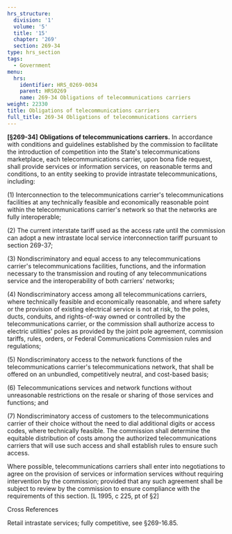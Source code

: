 ```yaml
---
hrs_structure:
  division: '1'
  volume: '5'
  title: '15'
  chapter: '269'
  section: 269-34
type: hrs_section
tags:
  - Government
menu:
  hrs:
    identifier: HRS_0269-0034
    parent: HRS0269
    name: 269-34 Obligations of telecommunications carriers
weight: 22330
title: Obligations of telecommunications carriers
full_title: 269-34 Obligations of telecommunications carriers
---
```

**[§269-34]** **Obligations of telecommunications carriers.** In accordance with conditions and guidelines established by the commission to facilitate the introduction of competition into the State's telecommunications marketplace, each telecommunications carrier, upon bona fide request, shall provide services or information services, on reasonable terms and conditions, to an entity seeking to provide intrastate telecommunications, including:

(1) Interconnection to the telecommunications carrier's telecommunications facilities at any technically feasible and economically reasonable point within the telecommunications carrier's network so that the networks are fully interoperable;

(2) The current interstate tariff used as the access rate until the commission can adopt a new intrastate local service interconnection tariff pursuant to section 269-37;

(3) Nondiscriminatory and equal access to any telecommunications carrier's telecommunications facilities, functions, and the information necessary to the transmission and routing of any telecommunications service and the interoperability of both carriers' networks;

(4) Nondiscriminatory access among all telecommunications carriers, where technically feasible and economically reasonable, and where safety or the provision of existing electrical service is not at risk, to the poles, ducts, conduits, and rights-of-way owned or controlled by the telecommunications carrier, or the commission shall authorize access to electric utilities' poles as provided by the joint pole agreement, commission tariffs, rules, orders, or Federal Communications Commission rules and regulations;

(5) Nondiscriminatory access to the network functions of the telecommunications carrier's telecommunications network, that shall be offered on an unbundled, competitively neutral, and cost-based basis;

(6) Telecommunications services and network functions without unreasonable restrictions on the resale or sharing of those services and functions; and

(7) Nondiscriminatory access of customers to the telecommunications carrier of their choice without the need to dial additional digits or access codes, where technically feasible. The commission shall determine the equitable distribution of costs among the authorized telecommunications carriers that will use such access and shall establish rules to ensure such access.

Where possible, telecommunications carriers shall enter into negotiations to agree on the provision of services or information services without requiring intervention by the commission; provided that any such agreement shall be subject to review by the commission to ensure compliance with the requirements of this section. [L 1995, c 225, pt of §2]

Cross References

Retail intrastate services; fully competitive, see §269-16.85.